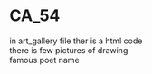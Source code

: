 # CA_54
in art_gallery file ther is a html code 
<br>
there is few pictures of drawing 
<br>
famous poet name 
